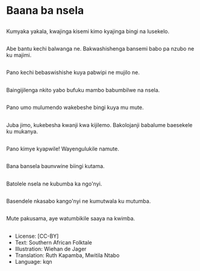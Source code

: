 # Baana ba nsela

##
Kumyaka yakala, kwajinga kisemi kimo kyajinga bingi na lusekelo.

##
Abe bantu kechi balwanga ne. Bakwashishenga bansemi babo pa nzubo ne ku majimi.

##
Pano kechi bebaswishishe kuya pabwipi ne mujilo ne.

##
Baingijilenga nkito yabo bufuku mambo babumbilwe na nsela.

##
Pano umo mulumendo wakebeshe bingi kuya mu mute.

##
Juba jimo, kukebesha kwanji kwa kijilemo. Bakolojanji babalume baesekele ku mukanya.

##
Pano kimye kyapwile! Wayengulukile namute.

##
Bana bansela baunvwine biingi kutama.

##
Batolele nsela ne kubumba ka ngo'nyi.

##
Basendele nkasabo kango'nyi ne kumutwala ku mutumba.

##
Mute pakusama, aye watumbikile saaya na kwimba.

##
* License: [CC-BY]
* Text: Southern African Folktale
* Illustration: Wiehan de Jager
* Translation: Ruth Kapamba, Mwitila Ntabo
* Language: kqn
